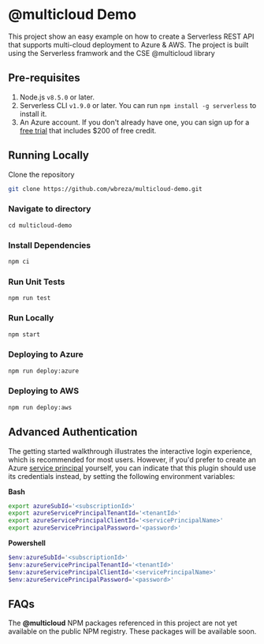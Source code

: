 # @multicloud Demo

This project show an easy example on how to create a Serverless REST API that supports multi-cloud deployment to Azure & AWS.  The project is built using the Serverless framwork and the CSE @multicloud library

## Pre-requisites

1. Node.js `v8.5.0` or later.
1. Serverless CLI `v1.9.0` or later. You can run `npm install -g serverless` to install it.
1. An Azure account. If you don't already have one, you can sign up for a [free trial](https://azure.microsoft.com/en-us/free/) that includes \$200 of free credit.

## Running Locally

Clone the repository
```bash
git clone https://github.com/wbreza/multicloud-demo.git
```

### Navigate to directory
```
cd multicloud-demo
```

### Install Dependencies
```bash
npm ci
```

### Run Unit Tests
```
npm run test
```

### Run Locally
```bash
npm start
```

### Deploying to Azure
```bash
npm run deploy:azure
```

### Deploying to AWS
```bash
npm run deploy:aws
```

## Advanced Authentication

The getting started walkthrough illustrates the interactive login experience,
which is recommended for most users. However, if you'd prefer to create an Azure
[service principal](http://bit.ly/2wLVE7k)
yourself, you can indicate that this plugin should use its credentials instead,
by setting the following environment variables:

**Bash**

```bash
export azureSubId='<subscriptionId>'
export azureServicePrincipalTenantId='<tenantId>'
export azureServicePrincipalClientId='<servicePrincipalName>'
export azureServicePrincipalPassword='<password>'
```

**Powershell**

```powershell
$env:azureSubId='<subscriptionId>'
$env:azureServicePrincipalTenantId='<tenantId>'
$env:azureServicePrincipalClientId='<servicePrincipalName>'
$env:azureServicePrincipalPassword='<password>'
```

## FAQs
The **@multicloud** NPM packages referenced in this project are not yet available on the public NPM registry.  These packages will be available soon.